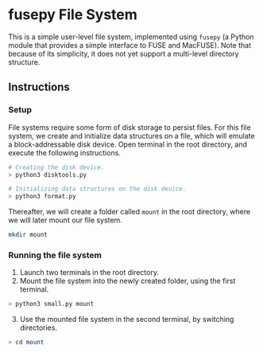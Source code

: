 # fusepy File System

This is a simple user-level file system, implemented using ```fusepy``` (a Python module that provides a simple interface to FUSE and MacFUSE). Note that because of its simplicity, it does not yet support a multi-level directory structure.

## Instructions

### Setup

File systems require some form of disk storage to persist files. For this file system, we create and initialize data structures on a file, which will emulate a block-addressable disk device. Open terminal in the root directory, and execute the following instructions.

```bash
# Creating the disk device.
> python3 disktools.py

# Initializing data structures on the disk device.
> python3 format.py
```

Thereafter, we will create a folder called ```mount``` in the root directory, where we will later mount our file system.

```bash
mkdir mount
```

### Running the file system

1. Launch two terminals in the root directory.
2. Mount the file system into the newly created folder, using the first terminal.

```bash
> python3 small.py mount
```

3. Use the mounted file system in the second terminal, by switching directories.

```bash
> cd mount
```
